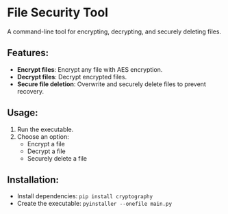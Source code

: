 # File Security Tool

A command-line tool for encrypting, decrypting, and securely deleting files.

## Features:
- **Encrypt files**: Encrypt any file with AES encryption.
- **Decrypt files**: Decrypt encrypted files.
- **Secure file deletion**: Overwrite and securely delete files to prevent recovery.

## Usage:
1. Run the executable.
2. Choose an option:
   - Encrypt a file
   - Decrypt a file
   - Securely delete a file

## Installation:
- Install dependencies: `pip install cryptography`
- Create the executable: `pyinstaller --onefile main.py`
